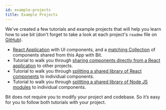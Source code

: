 ```yaml
---
id: example-projects
title: Example Projects
---
```


We've created a few tutorials and example projects that will help you learn how to use bit (don't forget to take a look at each project's `readme` file on [GitHub](github.com)).  

* [React Application](https://github.com/teambit/movie-app) with UI components, and a [matching Collection](https://bit.dev/bit/movie-app) of components shared from this App with Bit.
* Tutorial to walk you through [sharing components directly from a React application](/tutorial/react-app-tutorial.html) to other projects.
* Tutorial to walk you through [splitting a shared library of React components](/tutorial/react-tutorial.html) to individual components.
* Tutorial to walk you through [splitting a shared library of Node JS modules](/tutorial/node-tutorial.html) to individual components.

Bit does not require you to modify your project and codebase. So it’s easy for you to follow both tutorials with your project.
